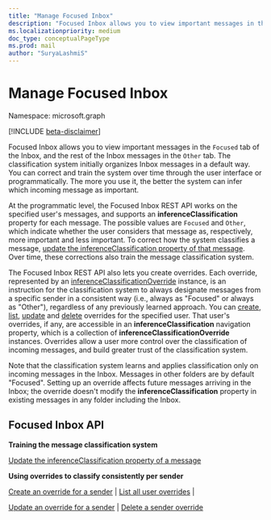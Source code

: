 ```yaml
---
title: "Manage Focused Inbox"
description: "Focused Inbox allows you to view important messages in the `Focused` tab of the Inbox, and the rest of the Inbox messages in the `Other` tab. The classification system "
ms.localizationpriority: medium
doc_type: conceptualPageType
ms.prod: mail
author: "SuryaLashmiS"
---
```


# Manage Focused Inbox

Namespace: microsoft.graph

[!INCLUDE [beta-disclaimer](../../includes/beta-disclaimer.md)]

Focused Inbox allows you to view important messages in the `Focused` tab of the Inbox, and the rest of the Inbox messages in the `Other` tab. The classification system
initially organizes Inbox messages in a default way. You can correct and train the system over time through the user interface or programmatically. The more you use it,
the better the system can infer which incoming message as important.

At the programmatic level, the Focused Inbox REST API works on the specified user's messages, and supports an **inferenceClassification** property for each message.
The possible values are `Focused` and `Other`, which indicate whether the user
considers that message as, respectively, more important and less important. To correct how the system classifies a message,
[update the inferenceClassification property of that message](../api/message-update.md). Over time, these corrections also train the message classification system.

The Focused Inbox REST API also lets you create overrides. Each override, represented by an
[inferenceClassificationOverride](../resources/inferenceclassificationoverride.md) instance, is an instruction for the
classification system to always designate messages from a specific sender in a consistent way
(i.e., always as "Focused" or always as "Other"), regardless of any previously learned approach. You can [create](../api/inferenceclassification-post-overrides.md),
[list](../api/inferenceclassification-list-overrides.md), [update](../api/inferenceclassificationoverride-update.md) and [delete](../api/inferenceclassificationoverride-delete.md)
overrides for the specified user. That user's overrides, if any, are accessible in an **inferenceClassification** navigation
property, which is a collection of **inferenceClassificationOverride** instances. Overrides allow a
user more control over the classification of incoming messages, and build greater trust of the classification system.

Note that the classification system learns and applies classification only on incoming messages in the Inbox. Messages in other folders are by default "Focused".
Setting up an override affects future messages arriving in the Inbox; the override doesn't modify the **inferenceClassification** property in existing messages in any folder
including the Inbox.

## Focused Inbox API

**Training the message classification system**

[Update the inferenceClassification property of a message](../api/message-update.md)


**Using overrides to classify consistently per sender**

[Create an override for a sender](../api/inferenceclassification-post-overrides.md) | [List all user overrides](../api/inferenceclassification-list-overrides.md) |

[Update an override for a sender](../api/inferenceclassificationoverride-update.md) | [Delete a sender override](../api/inferenceclassificationoverride-delete.md)


